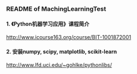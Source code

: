 ### README of MachingLearningTest

#### 1. 《Python机器学习应用》课程简介
http://www.icourse163.org/course/BIT-1001872001

#### 2. 安装numpy, scipy, matplotlib, scikit-learn
http://www.lfd.uci.edu/~gohlke/pythonlibs/
